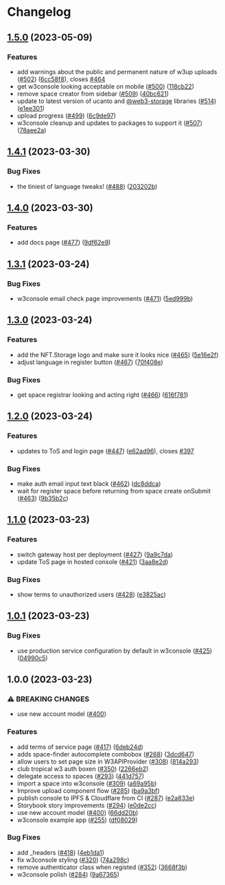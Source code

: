 # Changelog

## [1.5.0](https://github.com/web3-storage/w3ui/compare/w3console-v1.4.1...w3console-v1.5.0) (2023-05-09)


### Features

* add warnings about the public and permanent nature of w3up uploads ([#502](https://github.com/web3-storage/w3ui/issues/502)) ([6cc58f8](https://github.com/web3-storage/w3ui/commit/6cc58f8e1161a23f07e6bab50064182a63998ff4)), closes [#464](https://github.com/web3-storage/w3ui/issues/464)
* get w3console looking acceptable on mobile ([#500](https://github.com/web3-storage/w3ui/issues/500)) ([118cb22](https://github.com/web3-storage/w3ui/commit/118cb229dda289e9c98cff488c388fcc6d26e8cb))
* remove space creator from sidebar ([#509](https://github.com/web3-storage/w3ui/issues/509)) ([40bc621](https://github.com/web3-storage/w3ui/commit/40bc6218d833b01536e23791da0a200e28facfb9))
* update to latest version of ucanto and [@web3-storage](https://github.com/web3-storage) libraries ([#514](https://github.com/web3-storage/w3ui/issues/514)) ([e1ee301](https://github.com/web3-storage/w3ui/commit/e1ee301f8a6571a074c46add79527e2480f82675))
* upload progress ([#499](https://github.com/web3-storage/w3ui/issues/499)) ([6c9de97](https://github.com/web3-storage/w3ui/commit/6c9de9799ff25e16ed5b5ce4f1b66bd9430466f8))
* w3console cleanup and updates to packages to support it ([#507](https://github.com/web3-storage/w3ui/issues/507)) ([78aee2a](https://github.com/web3-storage/w3ui/commit/78aee2a63f3f56dedc493b0fe8e60aa94ad84f07))

## [1.4.1](https://github.com/web3-storage/w3ui/compare/w3console-v1.4.0...w3console-v1.4.1) (2023-03-30)


### Bug Fixes

* the tiniest of language tweaks! ([#488](https://github.com/web3-storage/w3ui/issues/488)) ([203202b](https://github.com/web3-storage/w3ui/commit/203202b77b710f84fce884aa815da165997ceb5d))

## [1.4.0](https://github.com/web3-storage/w3ui/compare/w3console-v1.3.1...w3console-v1.4.0) (2023-03-30)


### Features

* add docs page ([#477](https://github.com/web3-storage/w3ui/issues/477)) ([9df62e9](https://github.com/web3-storage/w3ui/commit/9df62e91e6e1e0295a925ac91ee7ea5715cf05ac))

## [1.3.1](https://github.com/web3-storage/w3ui/compare/w3console-v1.3.0...w3console-v1.3.1) (2023-03-24)


### Bug Fixes

* w3console email check page improvements ([#471](https://github.com/web3-storage/w3ui/issues/471)) ([5ed999b](https://github.com/web3-storage/w3ui/commit/5ed999b10048e0af673fc560df83ecfbf6715b9c))

## [1.3.0](https://github.com/web3-storage/w3ui/compare/w3console-v1.2.0...w3console-v1.3.0) (2023-03-24)


### Features

* add the NFT.Storage logo and make sure it looks nice ([#465](https://github.com/web3-storage/w3ui/issues/465)) ([5e16e2f](https://github.com/web3-storage/w3ui/commit/5e16e2f80ba5376f92a9b2697671516023b94005))
* adjust language in register button ([#467](https://github.com/web3-storage/w3ui/issues/467)) ([70f408e](https://github.com/web3-storage/w3ui/commit/70f408eb8bd5ed0b4cf14583638e15eba5bfc465))


### Bug Fixes

* get space registrar looking and acting right ([#466](https://github.com/web3-storage/w3ui/issues/466)) ([616f781](https://github.com/web3-storage/w3ui/commit/616f781979de6f5e595c86ee6ac3b827b6b16edf))

## [1.2.0](https://github.com/web3-storage/w3ui/compare/w3console-v1.1.0...w3console-v1.2.0) (2023-03-24)


### Features

* updates to ToS and login page ([#447](https://github.com/web3-storage/w3ui/issues/447)) ([e62ad96](https://github.com/web3-storage/w3ui/commit/e62ad969b73d1b694f75c172febf3b5ad5fba6a6)), closes [#397](https://github.com/web3-storage/w3ui/issues/397)


### Bug Fixes

* make auth email input text black ([#462](https://github.com/web3-storage/w3ui/issues/462)) ([dc8ddca](https://github.com/web3-storage/w3ui/commit/dc8ddca49c525f08d0968bfc74f22c5595e68f7d))
* wait for register space before returning from space create onSubmit ([#463](https://github.com/web3-storage/w3ui/issues/463)) ([9b35b2c](https://github.com/web3-storage/w3ui/commit/9b35b2cbdc571126873bb8d2bc58e2d7860b230f))

## [1.1.0](https://github.com/web3-storage/w3ui/compare/w3console-v1.0.1...w3console-v1.1.0) (2023-03-23)


### Features

* switch gateway host per deployment ([#427](https://github.com/web3-storage/w3ui/issues/427)) ([9a9c7da](https://github.com/web3-storage/w3ui/commit/9a9c7da6b5ac84189ee727ce7ee14594ac7d5224))
* update ToS page in hosted console ([#421](https://github.com/web3-storage/w3ui/issues/421)) ([3aa8e2d](https://github.com/web3-storage/w3ui/commit/3aa8e2d17e205c73a80861bd23df9e0a570c5ce7))


### Bug Fixes

* show terms to unauthorized users ([#428](https://github.com/web3-storage/w3ui/issues/428)) ([e3825ac](https://github.com/web3-storage/w3ui/commit/e3825ac63227d57e0ec7ad9419cdb3db1352f7a2))

## [1.0.1](https://github.com/web3-storage/w3ui/compare/w3console-v1.0.0...w3console-v1.0.1) (2023-03-23)


### Bug Fixes

* use production service configuration by default in w3console ([#425](https://github.com/web3-storage/w3ui/issues/425)) ([04990c5](https://github.com/web3-storage/w3ui/commit/04990c57e3575d0c12ff1eb7420d0d64c5415c26))

## 1.0.0 (2023-03-23)


### ⚠ BREAKING CHANGES

* use new account model ([#400](https://github.com/web3-storage/w3ui/issues/400))

### Features

* add terms of service page ([#417](https://github.com/web3-storage/w3ui/issues/417)) ([6deb24d](https://github.com/web3-storage/w3ui/commit/6deb24ddf069e07ef2619f2df31ad08e7b072457))
* adds space-finder autocomplete combobox ([#268](https://github.com/web3-storage/w3ui/issues/268)) ([3dcd647](https://github.com/web3-storage/w3ui/commit/3dcd647d3c05c6b403a439af58688885073631b8))
* allow users to set page size in W3APIProvider ([#308](https://github.com/web3-storage/w3ui/issues/308)) ([814a293](https://github.com/web3-storage/w3ui/commit/814a2936e651c32f8f759bcd04c5d21d3b040de3))
* club tropical w3 auth boxen ([#350](https://github.com/web3-storage/w3ui/issues/350)) ([2266eb2](https://github.com/web3-storage/w3ui/commit/2266eb26d500058fa10cb67084ff4168dd230873))
* delegate access to spaces ([#293](https://github.com/web3-storage/w3ui/issues/293)) ([441d757](https://github.com/web3-storage/w3ui/commit/441d7573f628e358aa76fe8313f01e209c42c68f))
* import a space into w3console ([#309](https://github.com/web3-storage/w3ui/issues/309)) ([a69a95b](https://github.com/web3-storage/w3ui/commit/a69a95bbd83b0caf3babff55fb40891b94122b92))
* Improve upload component flow ([#285](https://github.com/web3-storage/w3ui/issues/285)) ([ba9a3bf](https://github.com/web3-storage/w3ui/commit/ba9a3bfcb8a98cbddb421263b7d8a145964d7b48))
* publish console to IPFS & Cloudflare from CI ([#287](https://github.com/web3-storage/w3ui/issues/287)) ([e2a833e](https://github.com/web3-storage/w3ui/commit/e2a833e16b3f055523eeb4ba4f93c06fb616ef6a))
* Storybook story improvements ([#294](https://github.com/web3-storage/w3ui/issues/294)) ([e0de2cc](https://github.com/web3-storage/w3ui/commit/e0de2cc57525418663be6b6a33c01be9ea3ca7f5))
* use new account model ([#400](https://github.com/web3-storage/w3ui/issues/400)) ([66dd20b](https://github.com/web3-storage/w3ui/commit/66dd20b3a95fc496da1aeb40342c8f691d147c7e))
* w3console example app ([#255](https://github.com/web3-storage/w3ui/issues/255)) ([df08029](https://github.com/web3-storage/w3ui/commit/df0802948f281ddd8dd78d67fd7e7437acb9434c))


### Bug Fixes

* add _headers ([#418](https://github.com/web3-storage/w3ui/issues/418)) ([4eb1da1](https://github.com/web3-storage/w3ui/commit/4eb1da1faf0408f08692153d374faacb287581cb))
* fix w3console styling ([#320](https://github.com/web3-storage/w3ui/issues/320)) ([74a298c](https://github.com/web3-storage/w3ui/commit/74a298cb3c0a09e005ca1394e46604f7ee6ad2fb))
* remove authenticator class when registed ([#352](https://github.com/web3-storage/w3ui/issues/352)) ([3668f3b](https://github.com/web3-storage/w3ui/commit/3668f3b739a0fab88934f28836eb45f549c2b6e5))
* w3console polish ([#284](https://github.com/web3-storage/w3ui/issues/284)) ([9a67365](https://github.com/web3-storage/w3ui/commit/9a67365906b139e21f335c2ad9c77b4551aeff31))
